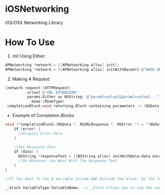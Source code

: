 # iOSNetworking
iOS/OSX Networking Library

# How To Use
1. Init Using Either:

```objective-c
APNetworking *network = [[APNetworking alloc] init];
APNetworking *network = [[APNetworking alloc] initWithBaseUrl:@"BASE URL"];
```

2. Making A Request:

```objective-c
[network request:(HTTPRequest)
          urlext:@"URL EXTENSION"
          params:Either as NSString: @"param1=value1&param2=value2..." or NSDictionary @{ "param1": "value1", "param2": "value2"... }
            mime:(MimeType)
 completionBlock:void returning Block containing parameters -> (NSData *data, NSURLResponse *response, NSError *error)];
 ```
 
- Example of Completion Blocks

```objective-c
void (^completionBlock)(NSData *, NSURLResponse *, NSError *) = ^(NSData *data, NSURLResponse *response, NSError *error) {
    if (error) {
      //Display Error Here
    }
    
    //Get Response Text
    if (data) {
      NSString *responseText = [[NSString alloc] initWithData:data encoding:NSUTF8StringEncoding]; //Or use whatever encoding needed
      //Do Whatever You Want With The Response Text
    }
}

//If You Want To Use A Variable Inside AND Outside the block, Do the following

__block VariableType VariableName;  //__block allows you to use the variable inside and outside a block
```


